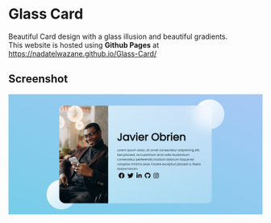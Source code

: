 # Glass Card  
Beautiful Card design with a glass illusion and beautiful gradients.  
This website is hosted using **Github Pages** at https://nadatelwazane.github.io/Glass-Card/
## Screenshot
![screenshot of a young man's profile](./images/screenshot.PNG)